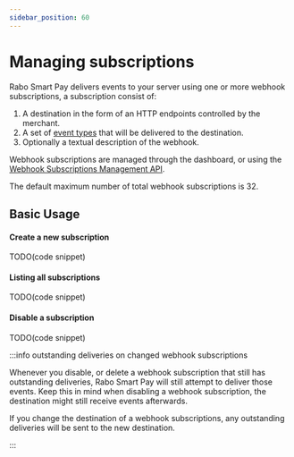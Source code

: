 ```yaml
---
sidebar_position: 60
---
```


# Managing subscriptions

Rabo Smart Pay delivers events to your server using one or more webhook subscriptions, a subscription consist of:
1. A destination in the form of an HTTP endpoints controlled by the merchant.
2. A set of [event types](./accepting-events/available-events.md) that will be delivered to the destination.
3. Optionally a textual description of the webhook.

Webhook subscriptions are managed through the dashboard, or using the [Webhook Subscriptions Management API](#).

The default maximum number of total webhook subscriptions is 32.

## Basic Usage
#### Create a new subscription
TODO(code snippet)

#### Listing all subscriptions
TODO(code snippet)

#### Disable a subscription
TODO(code snippet)

:::info outstanding deliveries on changed webhook subscriptions

Whenever you disable, or delete a webhook subscription that still has outstanding deliveries, Rabo Smart Pay will still
attempt to deliver those events. Keep this in mind when disabling a webhook subscription, the destination might still
receive events afterwards.

If you change the destination of a webhook subscriptions, any outstanding deliveries will be sent to the new
destination.

:::